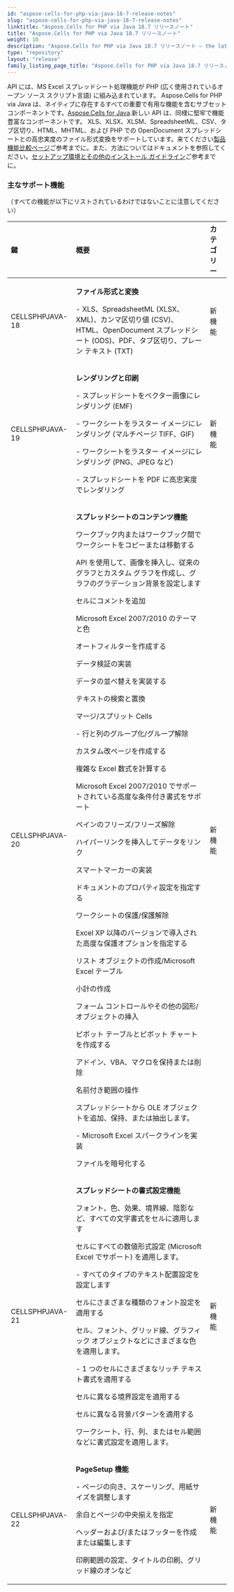 ```yaml
---
id: "aspose-cells-for-php-via-java-18-7-release-notes"
slug: "aspose-cells-for-php-via-java-18-7-release-notes"
linktitle: "Aspose.Cells for PHP via Java 18.7 リリースノート"
title: "Aspose.Cells for PHP via Java 18.7 リリースノート"
weight: 10
description: "Aspose.Cells for PHP via Java 18.7 リリースノート – the latest updates and fixes."
type: "repository"
layout: "release"
family_listing_page_title: "Aspose.Cells for PHP via Java 18.7 リリースノート"
---
```

API には、MS Excel スプレッドシート処理機能が PHP (広く使用されているオープン ソース スクリプト言語) に組み込まれています。 Aspose.Cells for PHP via Java は、ネイティブに存在するすべての重要で有用な機能を含むサブセット コンポーネントです。[Aspose.Cells for Java](https://products.aspose.com/cells/java/).新しい API は、同様に堅牢で機能豊富なコンポーネントです。 XLS、XLSX、XLSM、SpreadsheetML、CSV、タブ区切り、HTML、MHTML、および PHP での OpenDocument スプレッドシートとの高忠実度のファイル形式変換をサポートしています。来てください[製品機能比較ページ](https://docs.aspose.com/cells/ja/java/aspose-cells-for-php-via-java-features/)ご参考までに。また、方法についてはドキュメントを参照してください。[セットアップ環境とその他のインストール ガイドライン](https://docs.aspose.com/cells/ja/java/setup-and-installation-guidelines/)ご参考までに。
### **主なサポート機能**
（すべての機能が以下にリストされているわけではないことに注意してください）

|**鍵** |**概要** |**カテゴリー** |
|:- |:- |:- |
|CELLSPHPJAVA-18|<p>**ファイル形式と変換**</p><p>- XLS、SpreadsheetML (XLSX、XML)、カンマ区切り値 (CSV)、HTML、OpenDocument スプレッドシート (ODS)、PDF、タブ区切り、プレーン テキスト (TXT)</p>|新機能|
|CELLSPHPJAVA-19|<p>**レンダリングと印刷**</p><p>- スプレッドシートをベクター画像にレンダリング (EMF)</p><p>- ワークシートをラスター イメージにレンダリング (マルチページ TIFF、GIF)</p><p>- ワークシートをラスター イメージにレンダリング (PNG、JPEG など)</p><p>- スプレッドシートを PDF に高忠実度でレンダリング</p>|新機能|
|CELLSPHPJAVA-20|<p>**スプレッドシートのコンテンツ機能**</p><p>ワークブック内またはワークブック間でワークシートをコピーまたは移動する</p><p>API を使用して、画像を挿入し、従来のグラフとカスタム グラフを作成し、グラフのグラデーション背景を設定します</p><p>セルにコメントを追加</p><p>Microsoft Excel 2007/2010 のテーマと色</p><p>オートフィルターを作成する</p><p>データ検証の実装</p><p>データの並べ替えを実装する</p><p>テキストの検索と置換</p><p>マージ/スプリット Cells</p><p>- 行と列のグループ化/グループ解除</p><p>カスタム改ページを作成する</p><p>複雑な Excel 数式を計算する</p><p>Microsoft Excel 2007/2010 でサポートされている高度な条件付き書式をサポート</p><p>ペインのフリーズ/フリーズ解除</p><p>ハイパーリンクを挿入してデータをリンク</p><p>スマートマーカーの実装</p><p>ドキュメントのプロパティ設定を指定する</p><p>ワークシートの保護/保護解除</p><p>Excel XP 以降のバージョンで導入された高度な保護オプションを指定する</p><p>リスト オブジェクトの作成/Microsoft Excel テーブル</p><p>小計の作成</p><p>フォーム コントロールやその他の図形/オブジェクトの挿入</p><p>ピボット テーブルとピボット チャートを作成する</p><p>アドイン、VBA、マクロを保持または削除</p><p>名前付き範囲の操作</p><p>スプレッドシートから OLE オブジェクトを追加、保持、または抽出します。</p><p>- Microsoft Excel スパークラインを実装</p><p>ファイルを暗号化する</p>|新機能|
|CELLSPHPJAVA-21|<p>**スプレッドシートの書式設定機能**</p><p>フォント、色、効果、境界線、陰影など、すべての文字書式をセルに適用します</p><p>セルにすべての数値形式設定 (Microsoft Excel でサポート) を適用します。</p><p>- すべてのタイプのテキスト配置設定を設定します</p><p>セルにさまざまな種類のフォント設定を適用する</p><p>セル、フォント、グリッド線、グラフィック オブジェクトなどにさまざまな色を適用します。</p><p>- 1 つのセルにさまざまなリッチ テキスト書式を適用する</p><p>セルに異なる境界設定を適用する</p><p>セルに異なる背景パターンを適用する</p><p>ワークシート、行、列、またはセル範囲などに書式設定を適用します。</p>|新機能|
|CELLSPHPJAVA-22|<p>**PageSetup 機能**</p><p>- ページの向き、スケーリング、用紙サイズを調整します</p><p>余白とページの中央揃えを指定</p><p>ヘッダーおよび/またはフッターを作成または編集します</p><p>印刷範囲の設定、タイトルの印刷、グリッド線のオンなど</p>|新機能|


